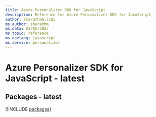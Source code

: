 ```yaml
---
title: Azure Personalizer SDK for JavaScript
description: Reference for Azure Personalizer SDK for JavaScript
author: sharathmalladi
ms.author: sharathm
ms.data: 01/05/2023
ms.topic: reference
ms.devlang: javascript
ms.service: personalizer
---
```

# Azure Personalizer SDK for JavaScript - latest
## Packages - latest
[!INCLUDE [packages](personalizer-index.md)]